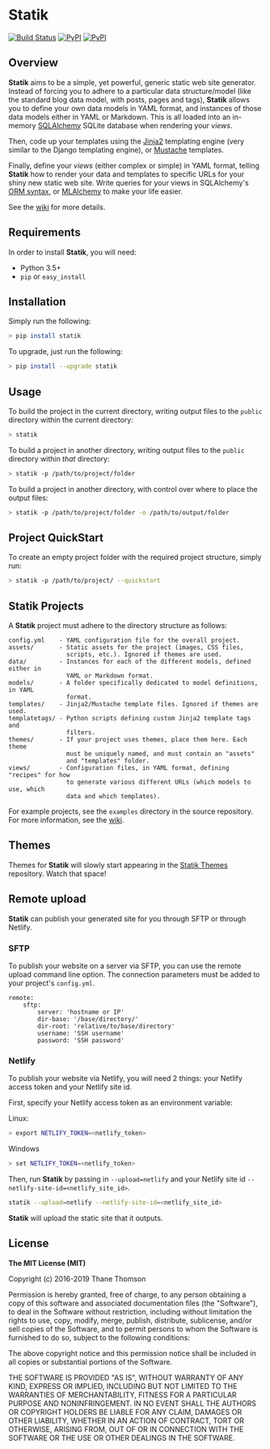 # Statik

[![Build Status](https://travis-ci.org/thanethomson/statik.svg?branch=master)](https://travis-ci.org/thanethomson/statik)
[![PyPI](https://img.shields.io/pypi/v/statik.svg)](https://pypi.python.org/pypi/statik)
[![PyPI](https://img.shields.io/pypi/pyversions/statik.svg)](https://pypi.python.org/pypi/statik)

## Overview
**Statik** aims to be a simple, yet powerful, generic static web site generator.
Instead of forcing you to adhere to a particular data structure/model (like the
standard blog data model, with posts, pages and tags),
**Statik** allows you to define your own data models in YAML format, and
instances of those data models either in YAML or Markdown. This is all loaded
into an in-memory [SQLAlchemy](http://www.sqlalchemy.org/) SQLite database
when rendering your *views*.

Then, code up your templates using the [Jinja2](http://jinja.pocoo.org/)
templating engine (very similar to the Django templating engine), or
[Mustache](http://mustache.github.io/) templates.

Finally, define your *views* (either complex or simple) in YAML format,
telling **Statik** how to render your data and templates to specific URLs for
your shiny new static web site. Write queries for your views in SQLAlchemy's
[ORM syntax](http://docs.sqlalchemy.org/en/rel_1_0/orm/tutorial.html),
or [MLAlchemy](https://github.com/thanethomson/MLAlchemy) to make your
life easier.

See the [wiki](https://github.com/thanethomson/statik/wiki) for more details.

## Requirements
In order to install **Statik**, you will need:

* Python 3.5+
* `pip` or `easy_install`

## Installation
Simply run the following:

```bash
> pip install statik
```
To upgrade, just run the following:

```bash
> pip install --upgrade statik
```

## Usage
To build the project in the current directory, writing output files to the
`public` directory within the current directory:

```bash
> statik
```

To build a project in another directory, writing output files to the
`public` directory within *that* directory:

```bash
> statik -p /path/to/project/folder
```

To build a project in another directory, with control over where to place the
output files:

```bash
> statik -p /path/to/project/folder -o /path/to/output/folder
```

## Project QuickStart
To create an empty project folder with the required project structure, simply run:

```bash
> statik -p /path/to/project/ --quickstart
```

## Statik Projects
A **Statik** project must adhere to the directory structure as follows:

```
config.yml    - YAML configuration file for the overall project.
assets/       - Static assets for the project (images, CSS files,
                scripts, etc.). Ignored if themes are used.
data/         - Instances for each of the different models, defined either in
                YAML or Markdown format.
models/       - A folder specifically dedicated to model definitions, in YAML
                format.
templates/    - Jinja2/Mustache template files. Ignored if themes are used.
templatetags/ - Python scripts defining custom Jinja2 template tags and
                filters.
themes/       - If your project uses themes, place them here. Each theme
                must be uniquely named, and must contain an "assets"
                and "templates" folder.
views/        - Configuration files, in YAML format, defining "recipes" for how
                to generate various different URLs (which models to use, which
                data and which templates).
```

For example projects, see the `examples` directory in the source repository.
For more information, see the [wiki](https://github.com/thanethomson/statik/wiki).

## Themes
Themes for **Statik** will slowly start appearing in the
[Statik Themes](https://github.com/thanethomson/statik-themes)
repository. Watch that space!

## Remote upload

**Statik** can publish your generated site for you through SFTP or through Netlify.

### SFTP
To publish your website on a server via SFTP, you can use the remote upload command 
line option. The connection parameters must be added to your project's `config.yml`.
 
```
remote:
    sftp:
        server: 'hostname or IP'
        dir-base: '/base/directory/'
        dir-root: 'relative/to/base/directory'  
        username: 'SSH username'
        password: 'SSH password'
```

### Netlify
To publish  your website via Netlify, you will need 2 things: 
your Netlify access token and your Netlify site id. 

First, specify your Netlify access token as an environment variable: 

Linux:

```bash
> export NETLIFY_TOKEN=<netlify_token>
```

Windows

```bash
> set NETLIFY_TOKEN=<netlify_token>
```

Then, run **Statik** by passing in `--upload=netlify` and your Netlify site id
`--netlify-site-id=<netlify_site_id>`. 

```bash
statik --upload=netlify --netlify-site-id=<netlify_site_id>
```
**Statik** will upload the static site that it outputs.

## License
**The MIT License (MIT)**

Copyright (c) 2016-2019 Thane Thomson

Permission is hereby granted, free of charge, to any person obtaining a copy of
this software and associated documentation files (the "Software"), to deal in
the Software without restriction, including without limitation the rights to
use, copy, modify, merge, publish, distribute, sublicense, and/or sell copies
of the Software, and to permit persons to whom the Software is furnished to do
so, subject to the following conditions:

The above copyright notice and this permission notice shall be included in all
copies or substantial portions of the Software.

THE SOFTWARE IS PROVIDED "AS IS", WITHOUT WARRANTY OF ANY KIND, EXPRESS OR
IMPLIED, INCLUDING BUT NOT LIMITED TO THE WARRANTIES OF MERCHANTABILITY,
FITNESS FOR A PARTICULAR PURPOSE AND NONINFRINGEMENT. IN NO EVENT SHALL THE
AUTHORS OR COPYRIGHT HOLDERS BE LIABLE FOR ANY CLAIM, DAMAGES OR OTHER
LIABILITY, WHETHER IN AN ACTION OF CONTRACT, TORT OR OTHERWISE, ARISING FROM,
OUT OF OR IN CONNECTION WITH THE SOFTWARE OR THE USE OR OTHER DEALINGS IN THE
SOFTWARE.
